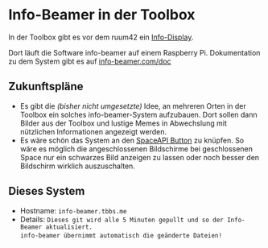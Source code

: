  Info-Beamer in der Toolbox
===============================

In der Toolbox gibt es vor dem ruum42 ein [Info-Display](https://toolbox-bodensee.de/projekte/info-display/).

Dort läuft die Software info-beamer auf einem Raspberry Pi. Dokumentation zu dem System gibt es auf [info-beamer.com/doc](https://info-beamer.com/doc/info-beamer)


 Zukunftspläne
---------------
 + Es gibt die *(bisher nicht umgesetzte)* Idee, an mehreren Orten in der Toolbox ein solches info-beamer-System aufzubauen.
Dort sollen dann Bilder aus der Toolbox und lustige Memes in Abwechslung mit nützlichen Informationen angezeigt werden.
 + Es wäre schön das System an den [SpaceAPI Button](https://github.com/ToolboxBodensee/spacebutton) zu knüpfen. So wäre es möglich die angeschlossenen Bildschirme bei geschlossenen Space nur ein schwarzes Bild anzeigen zu lassen oder noch besser den Bildschirm wirklich auszuschalten.
   
 Dieses System
------------------
 + Hostname: ``info-beamer.tbbs.me``
 + Details: ``Dieses git wird alle 5 Minuten gepullt und so der Info-Beamer aktualisiert.`` <br/>
 ``info-beamer übernimmt automatisch die geänderte Dateien!``
